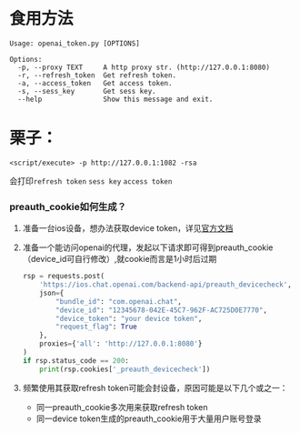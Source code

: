 # 食用方法
```
Usage: openai_token.py [OPTIONS]

Options:
  -p, --proxy TEXT     A http proxy str. (http://127.0.0.1:8080)
  -r, --refresh_token  Get refresh token.
  -a, --access_token   Get access token.
  -s, --sess_key       Get sess key.
  --help               Show this message and exit.
```

# 栗子：

```
<script/execute> -p http://127.0.0.1:1082 -rsa
```
会打印`refresh token` `sess key` `access token`



### preauth_cookie如何生成？

1. 准备一台ios设备，想办法获取device token，详见[官方文档](https://developer.apple.com/documentation/devicecheck/dcdevice/generatetoken(completionhandler:))

2. 准备一个能访问openai的代理，发起以下请求即可得到preauth_cookie（device_id可自行修改）,就cookie而言是1小时后过期

   ```python
   rsp = requests.post(
       'https://ios.chat.openai.com/backend-api/preauth_devicecheck',
       json={
           "bundle_id": "com.openai.chat",
           "device_id": "12345678-042E-45C7-962F-AC725D0E7770",
           "device_token": "your device token",
           "request_flag": True
       },
       proxies={'all': 'http://127.0.0.1:8080'}
   )
   if rsp.status_code == 200:
       print(rsp.cookies['_preauth_devicecheck'])
   ```

3. 频繁使用其获取refresh token可能会封设备，原因可能是以下几个或之一：
   - 同一preauth_cookie多次用来获取refresh token
   - 同一device token生成的preauth_cookie用于大量用户账号登录
